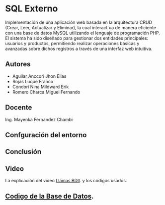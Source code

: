 # SQL Externo

Implementación de una aplicación web basada en la arquitectura CRUD (Crear, Leer, Actualizar y Eliminar), la cual interact´ua de manera eficiente con una base de datos MySQL utilizando el lenguaje de programación PHP. El sistema ha sido diseñado para gestionar dos entidades principales: usuarios y productos, permitiendo realizar operaciones básicas y avanzadas sobre dichos registros a través de una interfaz web intuitiva.

## Autores

- Aguilar Anccori Jhon Elias
- Rojas Luque Franco
- Condori Nina Mildward Erik
- Romero Charca Miguel Fernando

## Docente

Ing. Mayenka Fernandez Chambi

## Confguración del entorno ###


## Conclusión



## Video
La explicación del video  [Llamas BDII]([https://www.youtube.com]). y los códigos usados.

## [Codigo de la Base de Datos]([https://github.com/Jhony410/Llamas-BDII/blob/main/datos.sql]).
